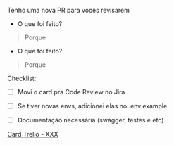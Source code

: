 Tenho uma nova PR para vocês revisarem

- O que foi feito?
> Porque

- O que foi feito?
> Porque

Checklist:

- [ ] Movi o card pra Code Review no Jira

- [ ] Se tiver novas envs, adicionei elas no .env.example

- [ ] Documentação necessária (swagger, testes e etc)

[Card Trello - XXX](https://vcogrupoboticario.atlassian.net/browse/AUR-XXX)
